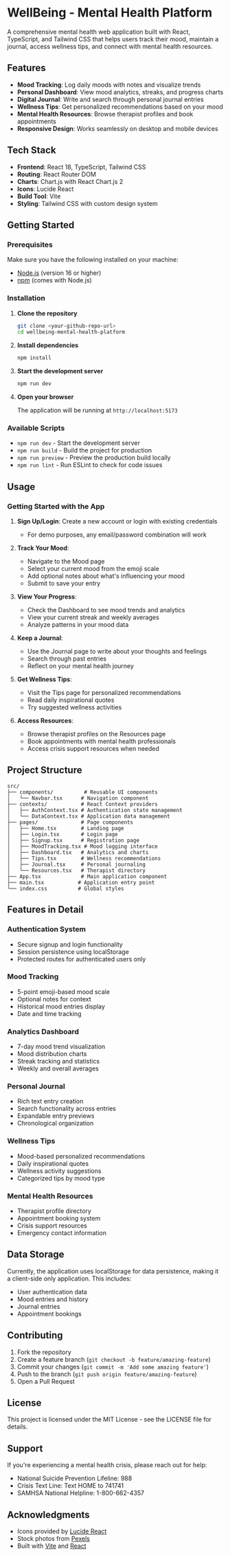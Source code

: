 # WellBeing - Mental Health Platform

A comprehensive mental health web application built with React, TypeScript, and Tailwind CSS that helps users track their mood, maintain a journal, access wellness tips, and connect with mental health resources.

## Features

- **Mood Tracking**: Log daily moods with notes and visualize trends
- **Personal Dashboard**: View mood analytics, streaks, and progress charts
- **Digital Journal**: Write and search through personal journal entries
- **Wellness Tips**: Get personalized recommendations based on your mood
- **Mental Health Resources**: Browse therapist profiles and book appointments
- **Responsive Design**: Works seamlessly on desktop and mobile devices

## Tech Stack

- **Frontend**: React 18, TypeScript, Tailwind CSS
- **Routing**: React Router DOM
- **Charts**: Chart.js with React Chart.js 2
- **Icons**: Lucide React
- **Build Tool**: Vite
- **Styling**: Tailwind CSS with custom design system

## Getting Started

### Prerequisites

Make sure you have the following installed on your machine:
- [Node.js](https://nodejs.org/) (version 16 or higher)
- [npm](https://www.npmjs.com/) (comes with Node.js)

### Installation

1. **Clone the repository**
   ```bash
   git clone <your-github-repo-url>
   cd wellbeing-mental-health-platform
   ```

2. **Install dependencies**
   ```bash
   npm install
   ```

3. **Start the development server**
   ```bash
   npm run dev
   ```

4. **Open your browser**
   
   The application will be running at `http://localhost:5173`

### Available Scripts

- `npm run dev` - Start the development server
- `npm run build` - Build the project for production
- `npm run preview` - Preview the production build locally
- `npm run lint` - Run ESLint to check for code issues

## Usage

### Getting Started with the App

1. **Sign Up/Login**: Create a new account or login with existing credentials
   - For demo purposes, any email/password combination will work

2. **Track Your Mood**: 
   - Navigate to the Mood page
   - Select your current mood from the emoji scale
   - Add optional notes about what's influencing your mood
   - Submit to save your entry

3. **View Your Progress**:
   - Check the Dashboard to see mood trends and analytics
   - View your current streak and weekly averages
   - Analyze patterns in your mood data

4. **Keep a Journal**:
   - Use the Journal page to write about your thoughts and feelings
   - Search through past entries
   - Reflect on your mental health journey

5. **Get Wellness Tips**:
   - Visit the Tips page for personalized recommendations
   - Read daily inspirational quotes
   - Try suggested wellness activities

6. **Access Resources**:
   - Browse therapist profiles on the Resources page
   - Book appointments with mental health professionals
   - Access crisis support resources when needed

## Project Structure

```
src/
├── components/          # Reusable UI components
│   └── Navbar.tsx      # Navigation component
├── contexts/           # React Context providers
│   ├── AuthContext.tsx # Authentication state management
│   └── DataContext.tsx # Application data management
├── pages/              # Page components
│   ├── Home.tsx        # Landing page
│   ├── Login.tsx       # Login page
│   ├── Signup.tsx      # Registration page
│   ├── MoodTracking.tsx # Mood logging interface
│   ├── Dashboard.tsx   # Analytics and charts
│   ├── Tips.tsx        # Wellness recommendations
│   ├── Journal.tsx     # Personal journaling
│   └── Resources.tsx   # Therapist directory
├── App.tsx             # Main application component
├── main.tsx           # Application entry point
└── index.css          # Global styles
```

## Features in Detail

### Authentication System
- Secure signup and login functionality
- Session persistence using localStorage
- Protected routes for authenticated users only

### Mood Tracking
- 5-point emoji-based mood scale
- Optional notes for context
- Historical mood entries display
- Date and time tracking

### Analytics Dashboard
- 7-day mood trend visualization
- Mood distribution charts
- Streak tracking and statistics
- Weekly and overall averages

### Personal Journal
- Rich text entry creation
- Search functionality across entries
- Expandable entry previews
- Chronological organization

### Wellness Tips
- Mood-based personalized recommendations
- Daily inspirational quotes
- Wellness activity suggestions
- Categorized tips by mood type

### Mental Health Resources
- Therapist profile directory
- Appointment booking system
- Crisis support resources
- Emergency contact information

## Data Storage

Currently, the application uses localStorage for data persistence, making it a client-side only application. This includes:
- User authentication data
- Mood entries and history
- Journal entries
- Appointment bookings

## Contributing

1. Fork the repository
2. Create a feature branch (`git checkout -b feature/amazing-feature`)
3. Commit your changes (`git commit -m 'Add some amazing feature'`)
4. Push to the branch (`git push origin feature/amazing-feature`)
5. Open a Pull Request

## License

This project is licensed under the MIT License - see the LICENSE file for details.

## Support

If you're experiencing a mental health crisis, please reach out for help:
- National Suicide Prevention Lifeline: 988
- Crisis Text Line: Text HOME to 741741
- SAMHSA National Helpline: 1-800-662-4357

## Acknowledgments

- Icons provided by [Lucide React](https://lucide.dev/)
- Stock photos from [Pexels](https://www.pexels.com/)
- Built with [Vite](https://vitejs.dev/) and [React](https://reactjs.org/)
